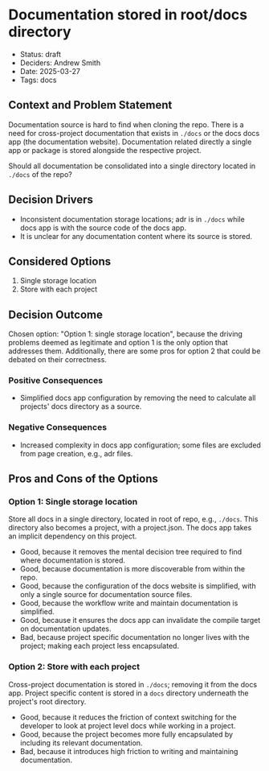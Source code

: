 # Documentation stored in root/docs directory

- Status: draft
- Deciders: Andrew Smith
- Date: 2025-03-27
- Tags: docs

## Context and Problem Statement

Documentation source is hard to find when cloning the repo. There is a need for cross-project documentation that exists in `./docs` or the docs docs app (the documentation website). Documentation related directly a single app or package is stored alongside the respective project.

Should all documentation be consolidated into a single directory located in `./docs` of the repo?

## Decision Drivers

- Inconsistent documentation storage locations; adr is in `./docs` while docs app is with the source code of the docs app.
- It is unclear for any documentation content where its source is stored.

## Considered Options

1. Single storage location
2. Store with each project

## Decision Outcome

Chosen option: "Option 1: single storage location", because the driving problems deemed as legitimate and option 1 is the only option that addresses them. Additionally, there are some pros for option 2 that could be debated on their correctness.

### Positive Consequences

- Simplified docs app configuration by removing the need to calculate all projects' docs directory as a source.

### Negative Consequences

- Increased complexity in docs app configuration; some files are excluded from page creation, e.g., adr files.

## Pros and Cons of the Options

### Option 1: Single storage location

Store all docs in a single directory, located in root of repo, e.g., `./docs`. This directory also becomes a project, with a project.json. The docs app takes an implicit dependency on this project.

- Good, because it removes the mental decision tree required to find where documentation is stored.
- Good, because documentation is more discoverable from within the repo.
- Good, because the configuration of the docs website is simplified, with only a single source for documentation source files.
- Good, because the workflow write and maintain documentation is simplified.
- Good, because it ensures the docs app can invalidate the compile target on documentation updates.
- Bad, because project specific documentation no longer lives with the project; making each project less encapsulated.

### Option 2: Store with each project

Cross-project documentation is stored in `./docs`; removing it from the docs app. Project specific content is stored in a `docs` directory underneath the project's root directory.

- Good, because it reduces the friction of context switching for the developer to look at project level docs while working in a project.
- Good, because the project becomes more fully encapsulated by including its relevant documentation.
- Bad, because it introduces high friction to writing and maintaining documentation.
